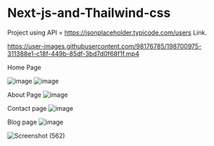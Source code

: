 # Next-js-and-Thailwind-css
Project using API = https://jsonplaceholder.typicode.com/users Link.

https://user-images.githubusercontent.com/98176785/198700975-311388e1-c18f-449b-85df-3bd7d0f68f1f.mp4

Home Page

![image](https://user-images.githubusercontent.com/98176785/198828576-bd86a18a-712f-4222-bc4f-837ddcba3e5c.png)
![image](https://user-images.githubusercontent.com/98176785/198828602-1deb7fb6-dc54-429a-91ab-4ca7ffa0f807.png)


About Page
![image](https://user-images.githubusercontent.com/98176785/198828408-a70a76ff-460d-4d86-a885-001619cf134a.png)

Contact page
![image](https://user-images.githubusercontent.com/98176785/198703358-e6af69c2-acfe-493e-8feb-cb463f9852a4.png)

Blog page
![image](https://user-images.githubusercontent.com/98176785/198828533-ef362f8a-e3f0-47b1-859e-4c2ea61228d3.png)


![Screenshot (562)](https://user-images.githubusercontent.com/98176785/198704487-fb81ec78-61d4-4c8f-99c8-8a1c0961b90f.png)


